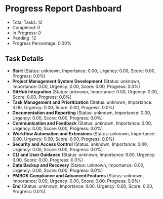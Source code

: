 # Progress Report Dashboard

- Total Tasks: 12
- Completed: 0
- In Progress: 0
- Pending: 12
- Progress Percentage: 0.00%

## Task Details
- **Start** (Status: unknown, Importance: 0.00, Urgency: 0.00, Score: 0.00, Progress: 0.0%)
- **Project Management System Development** (Status: unknown, Importance: 0.00, Urgency: 0.00, Score: 0.00, Progress: 0.0%)
- **GitHub Integration** (Status: unknown, Importance: 0.00, Urgency: 0.00, Score: 0.00, Progress: 0.0%)
- **Task Management and Prioritization** (Status: unknown, Importance: 0.00, Urgency: 0.00, Score: 0.00, Progress: 0.0%)
- **Documentation and Reporting** (Status: unknown, Importance: 0.00, Urgency: 0.00, Score: 0.00, Progress: 0.0%)
- **Communication and Feedback** (Status: unknown, Importance: 0.00, Urgency: 0.00, Score: 0.00, Progress: 0.0%)
- **Workflow Automation and Extensions** (Status: unknown, Importance: 0.00, Urgency: 0.00, Score: 0.00, Progress: 0.0%)
- **Security and Access Control** (Status: unknown, Importance: 0.00, Urgency: 0.00, Score: 0.00, Progress: 0.0%)
- **CLI and User Guidance** (Status: unknown, Importance: 0.00, Urgency: 0.00, Score: 0.00, Progress: 0.0%)
- **Data Backup and Recovery** (Status: unknown, Importance: 0.00, Urgency: 0.00, Score: 0.00, Progress: 0.0%)
- **PMBOK Compliance and Advanced Features** (Status: unknown, Importance: 0.00, Urgency: 0.00, Score: 0.00, Progress: 0.0%)
- **End** (Status: unknown, Importance: 0.00, Urgency: 0.00, Score: 0.00, Progress: 0.0%)
